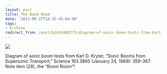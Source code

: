```yaml
---
layout: post 
title: The Boom Room
date: '2013-09-27T14:35:45-04:00' 
tags: 
- Archive 
redirect_from: /post/62434488775/diagram-of-sonic-boom-tests-from-karl-d-kryter/
--- 
```


![](http://d.pr/LYxx+)

Diagram of sonic boom tests from Karl D. Kryter, “Sonic Booms from Supersonic Transport,” Science 163.3865 (January 24, 1969): 359-367. Note item (28), the “Boom Room”!


